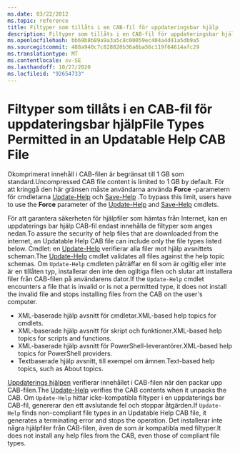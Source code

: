 ```yaml
---
ms.date: 03/22/2012
ms.topic: reference
title: Filtyper som tillåts i en CAB-fil för uppdateringsbar hjälp
description: Filtyper som tillåts i en CAB-fil för uppdateringsbar hjälp
ms.openlocfilehash: bb69b8b89a9a3a5c8c00059ec404a4d41a5db9a5
ms.sourcegitcommit: 488a940c7c828820b36a6ba56c119f64614afc29
ms.translationtype: MT
ms.contentlocale: sv-SE
ms.lasthandoff: 10/27/2020
ms.locfileid: "92654733"
---
```

# <a name="file-types-permitted-in-an-updatable-help-cab-file"></a><span data-ttu-id="13417-103">Filtyper som tillåts i en CAB-fil för uppdateringsbar hjälp</span><span class="sxs-lookup"><span data-stu-id="13417-103">File Types Permitted in an Updatable Help CAB File</span></span>

<span data-ttu-id="13417-104">Okomprimerat innehåll i CAB-filen är begränsat till 1 GB som standard.</span><span class="sxs-lookup"><span data-stu-id="13417-104">Uncompressed CAB file content is limited to 1 GB by default.</span></span> <span data-ttu-id="13417-105">För att kringgå den här gränsen måste användarna använda **Force** -parametern för cmdletarna [Update-Help](/powershell/module/Microsoft.PowerShell.Core/Update-Help) och [Save-Help](/powershell/module/Microsoft.PowerShell.Core/Save-Help) .</span><span class="sxs-lookup"><span data-stu-id="13417-105">To bypass this limit, users have to use the **Force** parameter of the [Update-Help](/powershell/module/Microsoft.PowerShell.Core/Update-Help) and [Save-Help](/powershell/module/Microsoft.PowerShell.Core/Save-Help) cmdlets.</span></span>

<span data-ttu-id="13417-106">För att garantera säkerheten för hjälpfiler som hämtas från Internet, kan en uppdaterings bar hjälp CAB-fil endast innehålla de filtyper som anges nedan.</span><span class="sxs-lookup"><span data-stu-id="13417-106">To assure the security of help files that are downloaded from the internet, an Updatable Help CAB file can include only the file types listed below.</span></span> <span data-ttu-id="13417-107">Cmdlet: en [Update-Help](/powershell/module/Microsoft.PowerShell.Core/Update-Help) verifierar alla filer mot hjälp avsnittets scheman.</span><span class="sxs-lookup"><span data-stu-id="13417-107">The [Update-Help](/powershell/module/Microsoft.PowerShell.Core/Update-Help) cmdlet validates all files against the help topic schemas.</span></span> <span data-ttu-id="13417-108">Om `Update-Help` cmdleten påträffar en fil som är ogiltig eller inte är en tillåten typ, installerar den inte den ogiltiga filen och slutar att installera filer från CAB-filen på användarens dator.</span><span class="sxs-lookup"><span data-stu-id="13417-108">If the `Update-Help` cmdlet encounters a file that is invalid or is not a permitted type, it does not install the invalid file and stops installing files from the CAB on the user's computer.</span></span>

- <span data-ttu-id="13417-109">XML-baserade hjälp avsnitt för cmdletar.</span><span class="sxs-lookup"><span data-stu-id="13417-109">XML-based help topics for cmdlets.</span></span>
- <span data-ttu-id="13417-110">XML-baserade hjälp avsnitt för skript och funktioner.</span><span class="sxs-lookup"><span data-stu-id="13417-110">XML-based help topics for scripts and functions.</span></span>
- <span data-ttu-id="13417-111">XML-baserade hjälp avsnitt för PowerShell-leverantörer.</span><span class="sxs-lookup"><span data-stu-id="13417-111">XML-based help topics for PowerShell providers.</span></span>
- <span data-ttu-id="13417-112">Textbaserade hjälp avsnitt, till exempel om ämnen.</span><span class="sxs-lookup"><span data-stu-id="13417-112">Text-based help topics, such as About topics.</span></span>

<span data-ttu-id="13417-113">[Uppdaterings hjälpen](/powershell/module/Microsoft.PowerShell.Core/Update-Help) verifierar innehållet i CAB-filen när den packar upp CAB-filen.</span><span class="sxs-lookup"><span data-stu-id="13417-113">The [Update-Help](/powershell/module/Microsoft.PowerShell.Core/Update-Help) verifies the CAB contents when it unpacks the CAB.</span></span> <span data-ttu-id="13417-114">Om `Update-Help` hittar icke-kompatibla filtyper i en uppdaterings bar CAB-fil, genererar den ett avslutande fel och stoppar åtgärden.</span><span class="sxs-lookup"><span data-stu-id="13417-114">If `Update-Help` finds non-compliant file types in an Updatable Help CAB file, it generates a terminating error and stops the operation.</span></span> <span data-ttu-id="13417-115">Det installerar inte några hjälpfiler från CAB-filen, även de som är kompatibla med filtyper.</span><span class="sxs-lookup"><span data-stu-id="13417-115">It does not install any help files from the CAB, even those of compliant file types.</span></span>

